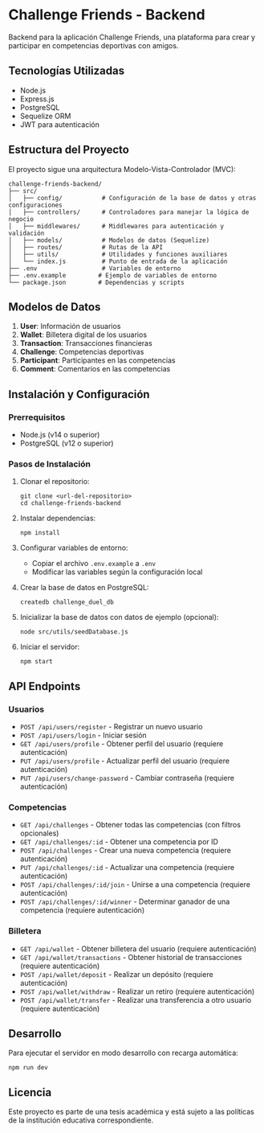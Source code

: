 # Challenge Friends - Backend

Backend para la aplicación Challenge Friends, una plataforma para crear y participar en competencias deportivas con amigos.

## Tecnologías Utilizadas

- Node.js
- Express.js
- PostgreSQL
- Sequelize ORM
- JWT para autenticación

## Estructura del Proyecto

El proyecto sigue una arquitectura Modelo-Vista-Controlador (MVC):

```
challenge-friends-backend/
├── src/
│   ├── config/           # Configuración de la base de datos y otras configuraciones
│   ├── controllers/      # Controladores para manejar la lógica de negocio
│   ├── middlewares/      # Middlewares para autenticación y validación
│   ├── models/           # Modelos de datos (Sequelize)
│   ├── routes/           # Rutas de la API
│   ├── utils/            # Utilidades y funciones auxiliares
│   └── index.js          # Punto de entrada de la aplicación
├── .env                  # Variables de entorno
├── .env.example         # Ejemplo de variables de entorno
└── package.json         # Dependencias y scripts
```

## Modelos de Datos

1. **User**: Información de usuarios
2. **Wallet**: Billetera digital de los usuarios
3. **Transaction**: Transacciones financieras
4. **Challenge**: Competencias deportivas
5. **Participant**: Participantes en las competencias
6. **Comment**: Comentarios en las competencias

## Instalación y Configuración

### Prerrequisitos

- Node.js (v14 o superior)
- PostgreSQL (v12 o superior)

### Pasos de Instalación

1. Clonar el repositorio:
   ```
   git clone <url-del-repositorio>
   cd challenge-friends-backend
   ```

2. Instalar dependencias:
   ```
   npm install
   ```

3. Configurar variables de entorno:
   - Copiar el archivo `.env.example` a `.env`
   - Modificar las variables según la configuración local

4. Crear la base de datos en PostgreSQL:
   ```
   createdb challenge_duel_db
   ```

5. Inicializar la base de datos con datos de ejemplo (opcional):
   ```
   node src/utils/seedDatabase.js
   ```

6. Iniciar el servidor:
   ```
   npm start
   ```

## API Endpoints

### Usuarios

- `POST /api/users/register` - Registrar un nuevo usuario
- `POST /api/users/login` - Iniciar sesión
- `GET /api/users/profile` - Obtener perfil del usuario (requiere autenticación)
- `PUT /api/users/profile` - Actualizar perfil del usuario (requiere autenticación)
- `PUT /api/users/change-password` - Cambiar contraseña (requiere autenticación)

### Competencias

- `GET /api/challenges` - Obtener todas las competencias (con filtros opcionales)
- `GET /api/challenges/:id` - Obtener una competencia por ID
- `POST /api/challenges` - Crear una nueva competencia (requiere autenticación)
- `PUT /api/challenges/:id` - Actualizar una competencia (requiere autenticación)
- `POST /api/challenges/:id/join` - Unirse a una competencia (requiere autenticación)
- `POST /api/challenges/:id/winner` - Determinar ganador de una competencia (requiere autenticación)

### Billetera

- `GET /api/wallet` - Obtener billetera del usuario (requiere autenticación)
- `GET /api/wallet/transactions` - Obtener historial de transacciones (requiere autenticación)
- `POST /api/wallet/deposit` - Realizar un depósito (requiere autenticación)
- `POST /api/wallet/withdraw` - Realizar un retiro (requiere autenticación)
- `POST /api/wallet/transfer` - Realizar una transferencia a otro usuario (requiere autenticación)

## Desarrollo

Para ejecutar el servidor en modo desarrollo con recarga automática:

```
npm run dev
```

## Licencia

Este proyecto es parte de una tesis académica y está sujeto a las políticas de la institución educativa correspondiente.
